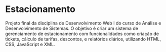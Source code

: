 # Estacionamento
Projeto final da disciplina de Desenvolvimento Web I do curso de Análise e Desenvolvimento de Sistemas. O objetivo é criar um sistema de gerenciamento de estacionamento com funcionalidades como criação de tickets, cálculo de tarifas, descontos, e relatórios diários, utilizando HTML, CSS, JavaScript e XML.
